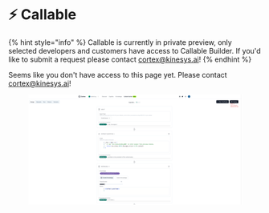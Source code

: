 # ⚡ Callable

{% hint style="info" %}
Callable is currently in private preview, only selected developers and customers have access to Callable Builder. If you'd like to submit a request please contact cortex@kinesys.ai!
{% endhint %}

Seems like you don't have access to this page yet. Please contact cortex@kinesys.ai!

<figure><img src="../.gitbook/assets/image (25).png" alt=""><figcaption></figcaption></figure>
